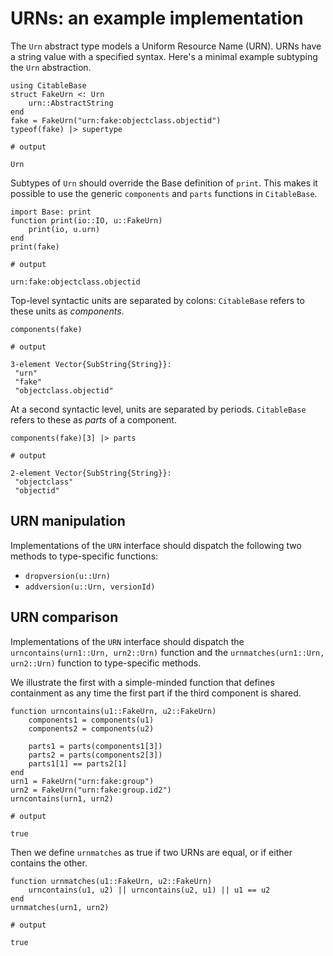 # URNs: an example implementation

The `Urn` abstract type models a Uniform Resource Name (URN). URNs have a string value with a specified syntax.   Here's a minimal example subtyping the `Urn` abstraction.

```jldoctest urns
using CitableBase
struct FakeUrn <: Urn
    urn::AbstractString
end
fake = FakeUrn("urn:fake:objectclass.objectid")
typeof(fake) |> supertype

# output

Urn
```

Subtypes of `Urn` should override the Base definition of `print`. This makes it possible to use the generic `components` and `parts` functions in `CitableBase`.

```jldoctest urns
import Base: print
function print(io::IO, u::FakeUrn)
    print(io, u.urn)
end
print(fake)

# output

urn:fake:objectclass.objectid
```

Top-level syntactic units are separated by colons: `CitableBase` refers to these units as *components*.


```jldoctest urns
components(fake)

# output

3-element Vector{SubString{String}}:
 "urn"
 "fake"
 "objectclass.objectid"
```

At a second syntactic level, units are separated by periods.  `CitableBase` refers to these as *parts* of a component.

```jldoctest urns
components(fake)[3] |> parts

# output

2-element Vector{SubString{String}}:
 "objectclass"
 "objectid"
```

## URN manipulation

Implementations of the `URN` interface should  dispatch the following two methods to type-specific functions:

- `dropversion(u::Urn)`
- `addversion(u::Urn, versionId)`



## URN comparison

Implementations of the `URN` interface should  dispatch the `urncontains(urn1::Urn, urn2::Urn)` function and the `urnmatches(urn1::Urn, urn2::Urn)` function to type-specific methods.

We illustrate the first with a simple-minded function that defines containment as any time the first part if the third component is shared.

```jldoctest urns
function urncontains(u1::FakeUrn, u2::FakeUrn)
    components1 = components(u1)
    components2 = components(u2)

    parts1 = parts(components1[3])
    parts2 = parts(components2[3])
    parts1[1] == parts2[1]
end
urn1 = FakeUrn("urn:fake:group")
urn2 = FakeUrn("urn:fake:group.id2")
urncontains(urn1, urn2)

# output

true
```

Then we define `urnmatches` as true if two URNs are equal, or if either contains the other.


```jldoctest urns
function urnmatches(u1::FakeUrn, u2::FakeUrn)
    urncontains(u1, u2) || urncontains(u2, u1) || u1 == u2
end
urnmatches(urn1, urn2)

# output

true
```